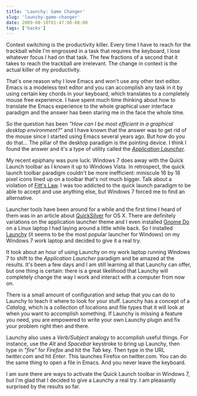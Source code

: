 ```yaml
---
title: 'Launchy: Game Changer'
slug: 'launchy-game-changer'
date: 2009-08-10T01:47:00-08:00
tags: ['hacks']
---
```


Context switching is the productivity killer. Every time I have to reach for the
trackball while I'm engrossed in a task that requires the keyboard, I lose
whatever focus I had on that task. The few fractions of a second that it takes
to reach the trackball are irrelevant. The change in context is the actual
killer of my productivity.

That's one reason why I love Emacs and won't use any other text editor. Emacs is
a modeless text editor and you can accomplish any task in it by using certain
key chords in your keyboard, which translates to a completely mouse free
experience. I have spent much time thinking about how to translate the Emacs
experience to the whole graphical user interface paradigm and the answer has
been staring me in the face the whole time.

So the question has been _"How can I be most efficient in a graphical desktop
environment?"_ and I have known that the answer was to get rid of the mouse
since I started using Emacs several years ago. But how do you do that... The
pillar of the desktop paradigm is the pointing device. I think I found the
answer and it's a type of utility called the
_[Application Launcher](http://en.wikipedia.org/wiki/Comparison_of_application_launchers)_.

My recent epiphany was pure luck: Windows 7 does away with the Quick Launch
toolbar as I known it up to Windows Vista. In retrospect, the quick launch
toolbar paradigm couldn't be more inefficient: miniscule 16 by 16 pixel icons
lined up on a toolbar that's not much bigger. Talk about a violation of
[Fitt's Law](http://en.wikipedia.org/wiki/Fitt%27s_Law). I was too addicted to
the quick launch paradigm to be able to accept and use anything else, but
Windows 7 forced me to find an alternative.

Launcher tools have been around for a while and the first time I heard of them
was in an article about
[QuickSilver](http://docs.blacktree.com/quicksilver/what_is_quicksilver) for OS
X. There are definitely variations on the application launcher theme and I even
installed [Gnome Do](http://do.davebsd.com/) on a Linux laptop I had laying
around a little while back. So I installed [Launchy](http://www.launchy.net/)
(it seems to be the most popular launcher for Windows) on my Windows 7 work
laptop and decided to give it a real try.

It took about an hour of using Launchy on my work laptop running Windows 7 to
shift to the _Application Launcher_ paradigm and be amazed at the results. It's
been a few days and I am still learning all that Launchy can offer, but one
thing is certain: there is a great likelihood that Launchy will completely
change the way I work and interact with a computer from now on.

There is a small amount of configuration and setup that you can do to Launchy to
teach it where to look for your stuff. Launchy has a concept of a _Catalog_,
which is a collection of locations and file types that it will look at when you
want to accomplish something.  If Launchy is missing a feature you need, you are
empowered to write your own Launchy plugin and fix your problem right then and
there.

Launchy also uses a _Verb/Subject_ analogy to accomplish useful things. For
instance, use the _Alt_ and _Spacebar_ keystroke to bring up Launchy, then type
in _"fire"_ for _Firefox_ and hit the _Tab_ key. Then type in the URL
_twitter.com_ and hit _Enter_. This launches Firefox on twitter.com. You can do
the same thing to open a file in Emacs. And you never leave the keyboard.

I am sure there are ways to activate the Quick Launch toolbar in Windows 7, but
I'm glad that I decided to give a Launchy a real try. I am pleasantly surprised
by the results so far.
